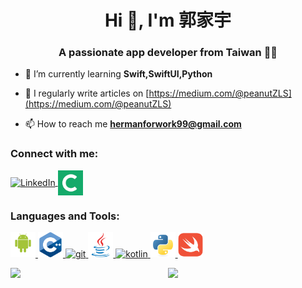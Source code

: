 <h1 align="center">Hi 👋, I'm 郭家宇</h1>
<h3 align="center">A passionate app developer from Taiwan 👋🏻</h3>

- 🌱 I’m currently learning **Swift,SwiftUI,Python**

- 📝 I regularly write articles on [https://medium.com/@peanutZLS](https://medium.com/@peanutZLS)

- 📫 How to reach me **hermanforwork99@gmail.com**

<h3 align="left">Connect with me:</h3>
<p align="left">
  <a href="https://linkedin.com/in/https://www.linkedin.com/in/%e5%ae%b6%e5%ae%87-%e9%83%ad-3220a0274/" target="_blank">
    <img align="center" src="https://raw.githubusercontent.com/rahuldkjain/github-profile-readme-generator/master/src/images/icons/Social/linked-in-alt.svg" alt="LinkedIn" height="30" width="40" />
  </a>
  <a href="https://www.cakeresume.com/dashboard?ref=navs_dashboard" target="_blank">
    <img align="center" src="https://github.com/peanutZLS/iconLibrary/blob/main/cakeResume.jpeg" alt="CakeResume" height="40" width="40" />
  </a>
</p>



<h3 align="left">Languages and Tools:</h3>
<p align="left"> <a href="https://developer.android.com" target="_blank" rel="noreferrer"> <img src="https://raw.githubusercontent.com/devicons/devicon/master/icons/android/android-original-wordmark.svg" alt="android" width="40" height="40"/> </a> <a href="https://www.w3schools.com/cpp/" target="_blank" rel="noreferrer"> <img src="https://raw.githubusercontent.com/devicons/devicon/master/icons/cplusplus/cplusplus-original.svg" alt="cplusplus" width="40" height="40"/> </a> <a href="https://git-scm.com/" target="_blank" rel="noreferrer"> <img src="https://www.vectorlogo.zone/logos/git-scm/git-scm-icon.svg" alt="git" width="40" height="40"/> </a> <a href="https://www.java.com" target="_blank" rel="noreferrer"> <img src="https://raw.githubusercontent.com/devicons/devicon/master/icons/java/java-original.svg" alt="java" width="40" height="40"/> </a> <a href="https://kotlinlang.org" target="_blank" rel="noreferrer"> <img src="https://www.vectorlogo.zone/logos/kotlinlang/kotlinlang-icon.svg" alt="kotlin" width="40" height="40"/> </a> <a href="https://www.python.org" target="_blank" rel="noreferrer"> <img src="https://raw.githubusercontent.com/devicons/devicon/master/icons/python/python-original.svg" alt="python" width="40" height="40"/> </a> <a href="https://developer.apple.com/swift/" target="_blank" rel="noreferrer"> <img src="https://raw.githubusercontent.com/devicons/devicon/master/icons/swift/swift-original.svg" alt="swift" width="40" height="40"/> </a> </p>
<div style="display: flex; flex-wrap: wrap;">
  <div style="flex: 1;">
    <picture>
      <source
        srcset="https://github-readme-stats.vercel.app/api?username=peanutZLS&theme=dark&theme=vue-dark&show_icons=true"
        media="(prefers-color-scheme: dark)"
      />
      <source
        srcset="https://github-readme-stats.vercel.app/api?username=peanutZLS&theme=gotham&show_icons=true"
        media="(prefers-color-scheme: light), (prefers-color-scheme: no-preference)"
      />
      <img src="https://github-readme-stats.vercel.app/api?username=peanutZLS&show_icons=true" width="100%" />
    </picture>
  </div>
  <div style="flex: 1;">
     <img width="100%" src="https://github-readme-stats.vercel.app/api/top-langs/?username=peanutZLS&langs_count=10&theme=vue-dark&line_height=22&layout=compact&hide=less" /> 
  </div>
</div>

